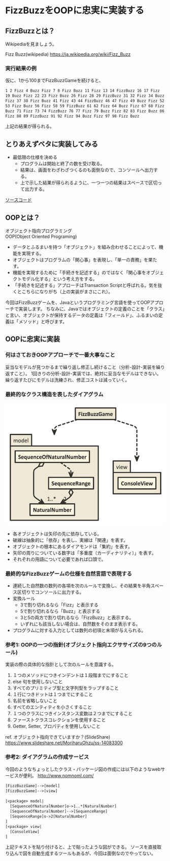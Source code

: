 # FizzBuzzをOOPに忠実に実装する

## FizzBuzzとは？

Wikipediaを見ましょう。

Fizz Buzz(wikipedia) https://ja.wikipedia.org/wiki/Fizz_Buzz

### 実行結果の例

仮に、1から100までFizzBuzzGameを続けると、

```text
1 2 Fizz 4 Buzz Fizz 7 8 Fizz Buzz 11 Fizz 13 14 FizzBuzz 16 17 Fizz 19 Buzz Fizz 22 23 Fizz Buzz 26 Fizz 28 29 FizzBuzz 31 32 Fizz 34 Buzz Fizz 37 38 Fizz Buzz 41 Fizz 43 44 FizzBuzz 46 47 Fizz 49 Buzz Fizz 52 53 Fizz Buzz 56 Fizz 58 59 FizzBuzz 61 62 Fizz 64 Buzz Fizz 67 68 Fizz Buzz 71 Fizz 73 74 FizzBuzz 76 77 Fizz 79 Buzz Fizz 82 83 Fizz Buzz 86 Fizz 88 89 FizzBuzz 91 92 Fizz 94 Buzz Fizz 97 98 Fizz Buzz
```

上記の結果が得られる。

## とりあえずベタに実装してみる

* 最低限の仕様を決める
  * プログラムは開始と終了の数を受け取る。
  * 結果は、画面をわざわざつくるのも面倒なので、コンソールへ出力する。
  * 上で示した結果が得られるように、一つ一つの結果はスペースで区切って出力する。

[ソースコード](./src/fizzbuzz/transactionscript/FizzBuzzGame.java)

## OOPとは？

オブジェクト指向プログラミング  
OOP(Object Oriented Programing)

* データとふるまいを持つ「オブジェクト」を組み合わせることによって、機能を実現する。
* オブジェクトはプログラムの「関心事」を表現し、「単一の責務」を果たす。
* 機能を実現するために「手続きを記述する」のではなく「関心事をオブジェクトモデル化する」という考え方をする。
* 「手続きを記述する」アプローチはTransaction Scriptと呼ばれる。気を抜くとこちらになりがち（上の実装がまさにこれ）。

今回はFizzBuzzゲームを、Javaというプログラミング言語を使ってOOPアプローチで実装します。
ちなみに、Javaではオブジェクトの定義のことを「クラス」と言い、オブジェクトが保持するデータの定義は「フィールド」、ふるまいの定義は「メソッド」と呼びます。

## OOPに忠実に実装

### 何はさておきOOPアプローチで一番大事なこと

妥当なモデルが見つかるまで繰り返し修正し続けること（分析-設計-実装を繰り返すこと）。
1回きりの分析-設計-実装では、絶対に妥当なモデルはできない。繰り返すたびにモデルは洗練され、修正コストは減っていく。

### 最終的なクラス構造を表したダイアグラム

![diagram](./diagram.png)

* 各オブジェクトは矢印の先に依存している。
* 破線は抽象的に「依存」を表し、実線は「関連」を表す。
* オブジェクトの根本にあるダイアモンドは「集約」を表す。
* 矢印の周りについている数字は「多重度（カーディナリティ）」を表す。
* それぞれの用語について必要であれば口頭で。

### 最終的なFizzBuzzゲームの仕様を自然言語で表現する

* 連続した自然数の数列の各項を次のルールで変換し、その結果を半角スペース区切りでコンソールに出力する。
* 変換ルール
  * 3で割り切れるなら「Fizz」と表示する
  * 5で割り切れるなら「Buzz」と表示する
  * 3と5の両方で割り切れるなら「FizzBuzz」と表示する。
  * いずれにも該当しない場合は、自然数をそのまま表示する。
* プログラムに対する入力としては数列の初項と末項が与えられる。 

### 参考1: OOPの一つの指針(オブジェクト指向エクササイズの9つのルール)  

実装の際の具体的な指針として次のルールを意識する。

1. １つのメソッドにつきインデントは１段階までにすること
2. else 句を使用しないこと
3. すべてのプリミティブ型と文字列型をラップすること
4. １行につきドットは１つまでにすること
5. 名前を省略しないこと
6. すべてのエンティティを小さくすること
7. １つのクラスにつきインスタンス変数は２つまでにすること
8. ファーストクラスコレクションを使用すること
9. Getter, Setter, プロパティを使用しないこと

ref. オブジェクト指向できていますか？(SlideShare) https://www.slideshare.net/MoriharuOhzu/ss-14083300

### 参考2: ダイアグラムの作成サービス

今回のようなちょっとしたクラス・パッケージ図の作成には以下のようなwebサービスが便利。
http://www.nomnoml.com/

```text
[FizzBuzzGame]-->[model]
[FizzBuzzGame]-->[view]

[<package> model|
  [SequenceOfNaturalNumber]o->1..*[NaturalNumber]
  [SequenceOfNaturalNumber]-->[SequenceRange]
  [SequenceRange]o->2[NaturalNumber]
]
[<package> view|
  [ConsoleView]
]
```

上記テキストを貼り付けると、上で貼ったような図ができる。
ソースを直接取り込んで図を自動生成するツールもあるが、今回は面倒なのでやってない。
